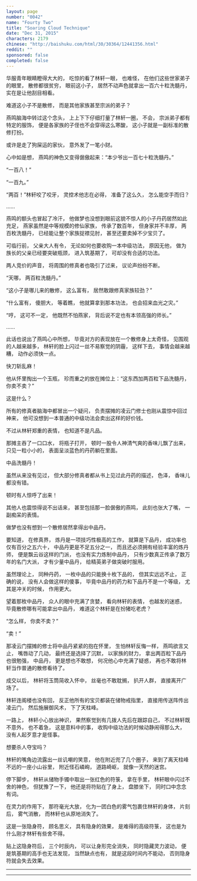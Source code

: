 ```yaml
---
layout: page
number: "0042"
name: "Fourty Two"
title: "Soaring Cloud Technique"
date: "Dec 31, 2015"
characters: 2179
chinese: "http://baishuku.com/html/30/30364/12441356.html"
reddit: ""
sponsored: false
completed: false
---
```


华服青年眼睛瞪得大大的，
吃惊的看了林轩一眼，
也难怪，
在他们这些世家弟子的眼里，
散修都很贫穷，
眼前这小子，
居然不动声色就拿出一百六十粒洗髓丹，
实在是让他刮目相看。

难道这小子不是散修，
而是其他家族甚至宗派的弟子？

燕鸣脑海中转过这个念头，
上上下下仔细打量了林轩一圈，
不会，
宗派弟子都有特定的服饰，
便是各家族的子侄也不会穿得这么寒酸，
这小子就是一副标准的散修打扮。

或许是走了狗屎运的家伙，
意外发了一笔小财。

心中如是想，
燕鸣的神色又变得倨傲起来：“本少爷出一百七十粒洗髓丹。”

“一百八！”

“一百九。”

“两百！”林轩咬了咬牙，
灵控术他志在必得，
准备了这么久，
怎么能空手而归？

……

燕鸣的额头也冒起了冷汗，
他做梦也没想到眼前这貌不惊人的小子丹药居然如此充足，
燕家虽然是中等规模的修仙家族，
传承了数百年，
但身家并不丰厚，
两百枚洗髓丹，
已经能让整个家族捉襟见肘，
甚至还要卖掉不少宝贝了。

可临行前，
父亲大人有令，
无论如何也要收购一本中级功法，
原因无他，
做为族长的父亲已经要突破瓶颈，
进入筑基期了，
可却没有合适的功法。

两人竞价的声音，
将周围的修真者也吸引了过来，
议论声纷纷不断。

“天哪，
两百粒洗髓丹。”

“这小子是哪儿来的散修，
这么富有，
居然敢跟修真家族较劲？”

“什么富有，
傻胆大，
等着瞧，
他就算拿到那本功法，
也会招来血光之灾。”

“哼，
这可不一定，
他既然不怕燕家，
背后说不定也有本领高强的师长。”

……

此话也说出了燕鸣心中所想，
毕竟对方的表现放在一个散修身上太奇怪，
见围观的人越来越多，
林轩的脸上闪过一丝不易察觉的阴霾，
这样下去，
事情会越来越糟，
动作必须快一点。

快刀斩乱麻！

他从怀里掏出一个玉瓶，
珍而重之的放在摊位上：“这东西加两百粒下品洗髓丹，
你卖不卖？”

这是什么？

所有的修真者脑海中都冒出一个疑问，
负责摆摊的凌云门修士也刚从震惊中回过神来，
他可没想到一本普通的中级功法会卖出这样的好价钱。

不过从林轩郑重的表情，
也知道不是凡品。

那摊主吞了一口口水，
将瓶子打开，
顿时一股令人神清气爽的香味儿飘了出来，
只见一粒小小的，
表面呈淡蓝色的丹药躺在里面。

中品洗髓丹！

虽然从来没有见过，
但大部分修真者都从书上见过此丹药的描述，
色泽，
香味儿都没有错。

顿时有人惊呼了出来！

其他人也震惊得说不出话来，
甚至包括那一脸倨傲的燕鸣，
此刻也张大了嘴，
一副痴呆的表情。

做梦也没有想到一个散修居然拿得出中品丹。

要知道，
在修真界，
炼丹是一项技巧性极高的工作，
就算是下品丹，
成功率也仅有百分之五六十，
中品丹更是不足五分之一，
而且还必须拥有经验丰富的炼丹师，
便是飘云谷这样的门派，
也没有实力炼制中品丹，
只有少数真正传承了数万年的名门大派，
才有少量中品丹，
给精英弟子做突破时服用。

虽然理论上，
同种丹药，
一枚中品的只能换十枚下品的，
但其实远远不止，
正确的说，
没有人会做这样的傻事，
毕竟中品丹的药力和下品丹不是一个等级，
尤其是冲关的时候，
作用更大。

望着那枚中品丹，
众人的眼中充满了贪婪，
看向林轩的表情，
也越发的迷惑，
毕竟散修哪有可能拿出中品丹，
难道这个林轩是在扮猪吃老虎？

“怎么样，
你卖不卖？”

“卖！”

那凌云门摆摊的修士将中品丹紧紧的抱在怀里，
生怕林轩反悔一样，
燕鸣欲言又止，
嘴唇动了几动，
最终还是选择了沉默，
以家族的财力，
拿出两百粒下品丹也很勉强，
中品丹，
更是想也不敢想，
何况他心中充满了疑惑，
再也不敢将林轩当作普通的散修看待了。

成交以后，
林轩将玉筒简收入怀中，
丝毫也不敢耽搁，
扒开人群，
直接离开广场了。

林轩连阁楼也没有回，
反正他所有的宝贝都装在储物戒指里，
直接用传送阵传出凌云门，
然后施展御风术，
下了天柱峰。

一路上，
林轩小心放出神识，
果然察觉到有几拨人先后在跟踪自己，
不过林轩既不意外，
也不着急，
这是意料中的事，
收购中级功法的时候动静闹得那么大，
没有人起歹意才是怪事。

想要杀人夺宝吗？

林轩的嘴角边流露出一丝讥嘲的笑意，
他在附近兜了几个圈子，
来到了离天柱峰不远的一座小山谷里，
附近怪石嶙峋，
道路崎岖，
就像一天然的迷宫。

停下脚步，
林轩从储物手镯中取出一张红色的符箓，
拿在手里，
林轩眼中闪过不舍的神色，
但犹豫了一下，
他还是将符贴在了身上，
盘膝坐下，
同时口中念念有词。

在灵力的作用下，
那符毫光大放，
化为一团白色的雾气包裹住林轩的身体，
片刻后，
雾气消散，
而林轩也从原地消失了。

这是一张隐身符，
顾名思义，
具有隐身的效果，
是难得的高级符箓，
这也是为什么刚才林轩有些舍不得。

贴上这隐身符后，
三个时辰内，
可以让身形完全消失，
同时隐藏灵力波动，
便是筑基期的高手也无法发现，
当然缺点也有，
就是这段时间内不能动，
否则隐身符就会失去效果。

- - -
- - -
